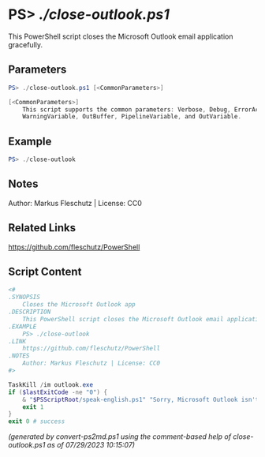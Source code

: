 PS> *./close-outlook.ps1*
====================

This PowerShell script closes the Microsoft Outlook email application gracefully.

Parameters
----------
```powershell
PS> ./close-outlook.ps1 [<CommonParameters>]

[<CommonParameters>]
    This script supports the common parameters: Verbose, Debug, ErrorAction, ErrorVariable, WarningAction, 
    WarningVariable, OutBuffer, PipelineVariable, and OutVariable.
```

Example
-------
```powershell
PS> ./close-outlook

```

Notes
-----
Author: Markus Fleschutz | License: CC0

Related Links
-------------
https://github.com/fleschutz/PowerShell

Script Content
--------------
```powershell
<#
.SYNOPSIS
	Closes the Microsoft Outlook app
.DESCRIPTION
	This PowerShell script closes the Microsoft Outlook email application gracefully.
.EXAMPLE
	PS> ./close-outlook
.LINK
	https://github.com/fleschutz/PowerShell
.NOTES
	Author: Markus Fleschutz | License: CC0
#>

TaskKill /im outlook.exe
if ($lastExitCode -ne "0") {
	& "$PSScriptRoot/speak-english.ps1" "Sorry, Microsoft Outlook isn't running."
	exit 1
}
exit 0 # success
```

*(generated by convert-ps2md.ps1 using the comment-based help of close-outlook.ps1 as of 07/29/2023 10:15:07)*
